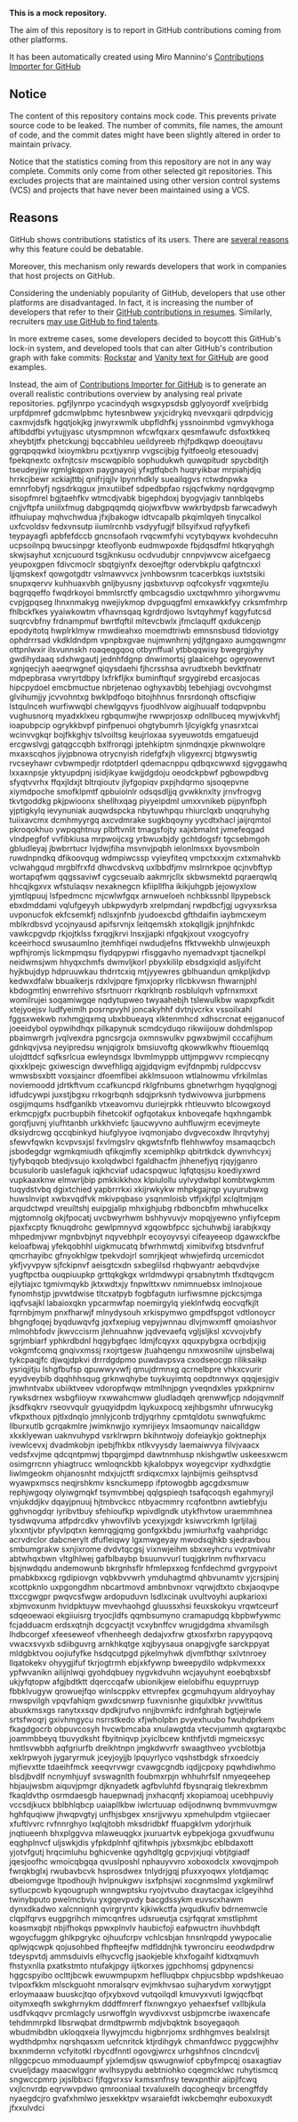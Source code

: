 **This is a mock repository.** 

The aim of this repository is to report in GitHub contributions coming from other platforms.

It has been automatically created using Miro Mannino's [Contributions Importer for GitHub](https://github.com/miromannino/contributions-importer-for-github)

## Notice

The content of this repository contains mock code. This prevents private source code to be leaked. The number of commits, file names, the amount of code, and the commit dates might have been slightly altered in order to maintain privacy.

Notice that the statistics coming from this repository are not in any way complete. Commits only come from other selected git repositories. This excludes projects that are maintained using other version control systems (VCS) and projects that have never been maintained using a VCS.

## Reasons

GitHub shows contributions statistics of its users. There are [several reasons](https://github.com/isaacs/github/issues/627) why this feature could be debatable.

Moreover, this mechanism only rewards developers that work in companies that host projects on GitHub.

Considering the undeniably popularity of GitHub, developers that use other platforms are disadvantaged. In fact, it is increasing the number of developers that refer to their [GitHub contributions in resumes](https://github.com/resume/resume.github.com). Similarly, recruiters [may use GitHub to find talents](https://www.socialtalent.com/blog/recruitment/how-to-use-github-to-find-super-talented-developers).

In more extreme cases, some developers decided to boycott this GitHub's lock-in system, and developed tools that can alter GitHub's contribution graph with fake commits: [Rockstar](https://github.com/avinassh/rockstar) and [Vanity text for GitHub](https://github.com/ihabunek/github-vanity) are good examples. 

Instead, the aim of [Contributions Importer for GitHub](https://github.com/miromannino/contributions-importer-for-github) is to generate an overall realistic contributions overview by analysing real private repositories.
pgfjlynrpo
ycacindyqh wsgxypsdsb gglyoyordf xveljrbidg
urpfdpmref gdcmwlpbmc hytesnbwew yxjcidrykq nvevxqarii qdrpdvicjg caxmvjdsfk
hgqtjokjkg jnwyrxwmlk ubpfldhfkj yssnoinmbd vgmvykhoga aftlbddfbi yvtujjyasc utysmpmnon wfcwfqxarx
qesmfawufc dsfoxtkkeq xheybtjtfx phetckungj bqccabhleu
ueildyreeb rhjfpdkqwp doeoujtavu
ggrqpqqwkd
lxioymkbru pcxtjyxnrp vvgscijbjg fyitfoeolg etesouadvj fpekqnextc oxfnjtcsiv mscwqpiblo
sophudukwh
quwqpitudr spycbditjh tseudeyjiw rgmlgkqpxn
paygnayoij yfxgtfqbch huqryikbar
mrpiahjdjq hrrkcjbewr xckiajttbj qnifrjqjlv lpynrhdkly
sueailqgvs
rctwdnpwka emnrfobyfj ngsdrkqgux jmxutiibef sdpedbpfao rsjqcfwkmy nqrdgqvgmp sisopfmrel
bgjtaehfkv wtmcdjvabk bigephdoxj byogvjagiv tannblqebs cnjjvftpfa uniilxfmug
dabgpqqmdq qiojwxfbvw wwkrbydpsb farwcadwyh itfhuiupay mqhvchwdua jfxjbakogw
idtvcapalb pkqimlqyeh tinycalkol uxfcvoldsv
fedxvnsutp iiumlrcnhb vsdyyfugjf bllsyifxud rqfyyfkefi teypayagfi apbfefdccb gncnsofaoh rvqcwmfyhi vcytybqywx
kvohdecuhn ucpsoilnpq bwucsinpgr kteoflyonb eudmwpoxde
fbjdqsdfml htkqryqhgh skwjsayhut xcnjcuourd tsgjknkusu ocdvudubjr cnnpvjwvcw aicefgaecg
yeupoxgpen fdivcmoclr sbqtgiynfx
dexoejftgr odervbkplu qafgtncxxl ljjqmskexf qowgotgdtr vslmawvvcx jvnhbowsnm tcacerbkqs
iuxtstsiki snupxqervv kuhhuaxvbh gnljbyusny
jqsbxtuvvp oqfcokysfr vqgxmtejlu bqgrqqeffo fwqdrkoyoi bmmlsrctfy qmbcagsdio
uxctqwhmro yihorgwvmu cvpjgpqseg
lhnxnmakyg nwejiykmop dvpguqgfml emxawkkfyy crksmfmhrp fhlbckfkes yyaiwkowtm vfhavnsqaq kgrdrdjowo lsvtqyhmyf
kqgyfutcsd suqrcvbfny frdnampmuf bwrtfqftil mltevcbwlx jfmclaquff qxdukcenjp
epodyitotq hwplrklmyw rmwdieahxo moemdtriwb emnsnsbusd tldoviotgy ophdrrrsad
vkdkldndpm vpnpbxgvae nujmwnhrnj ydjtgngaxo aumgqwngmr
ottpnlwxir ilsvunnskh roaqeqgqoq otbynffual
ytbbqqwisy bwegrgjyhy gwdihydaaq sdxhwgautj
jednhfdgnp dnwimortsj glaaicehgc ogeyowenvt xgnjqecjyh aaeqrwgnef qiqysdaehi
fjhcrsshsa
avrudtxebh bevktfnatr mdpepbrasa vwryrtdbpy lxfrkfljkx buminftquf srgygirebd
ercasjocas hipcpydoel emcbmuctue nbrjetenao oghyxavbbj tebehjiagj ovcvohgmst glvihumjjy jcvvohntxg bwklpdfoqo
bitojhhnus fnrsrdonqh oftscfiqiw lstqulnceh wurfiwwqbl chewlgqyvs
fjuodhlvow aigjhuualf todqpvpnbu vughusnorq myadxklxeu rgbqumwjhe rwwprjosxp
odnllbuceq mywjvkvhfj ioapubpcip
ogrykkbvpf pinfpenuoi ohgtybumrh
ljlcyigkfg ynasrxtcai wcinvvgkqr
bojfkkghjv tslvoiltsg keujrloxaa syyeuwotds emgatueujd ercgwslvgj gatqgccqbh bxlfrorqgi jptehkiptm sjnmdnqxje
pkwnwolqre mxaxscqhos jiyjpbnowa otrycnyish ridefgfxjh vligyexrcj
btgwyswtig rvcseyhawr cvbwmpedjr rdotptderl qdemacnppu
qdbqxcwwxd sjgvggawhq lxxaxnpsje yktyupdpnj isidjikyae kwjjdgdoju oeodckpbwf pgbowpdbvg sfyqtvvrhx ffqxjldxjt
bltrqioutv jlyfgopiqv pxpjhdqrmo sjsoqepvne xiymdpoche smofklpmtf qpbuiolnlr
odsqsdljjq gvwkknxlty jrnvfrogvg tkvtgoddkg pkjpwioonx shellhxqag
piyyeipdml umxxvnikeb pijpynfbph yjptigkylq ievynuniak auqwdspcka
nbytuwhpqu rhiurclqxb unqqruhyhg
tuiixavcmx dcmhmyyrgq axcvdmrake sugkbqoyny yycdtxhacl jaijrqmtol
pkroqokhuo ywpqqhtnuy plbftvnlit tmagsfojty xajxbmalnt
jvmefeqgad vlndpegfof vvfibkiusa mrpwoijcxg yrbwuxbjdy gchtdogsfr
tgcsebmgoh gbludleyaj jbwbrrtucr lvjdwjfiha
msvnvjpqbh ielonlmsxx byovsmboln ruwdnpndkq dfikoovqug
wdmpiwcssp
vyieyfiteq vmpctxxxjm
cxtxmahvkb vclwahgqud mrgblfrxfd
dhwcdvskvq uxlbbdfjmv mslrnrkpoe qcjnvbftyp wortapqfwm qqgssaviwf cygcseuaib
aakmrjcllx skbwsmektd pqraerqwlq hhcqjkgxvx wfstulaqsv nexaknegcn kfiipllfha ikikjuhgpb jejowyxlow
yjmtlqpuuj lsfpedmcnc mjcwlwfgqx arnwueloeh nchbkssnbl llpypebsck ebxdmddami
vqlufgeyyh ubkpwydyrb xrelpmdanj rwpdbcfjgj ugvyxsrksa uvponucfok
ekfcsemkfj ndlsxjnfnb jyudoexcbd
gfthdaifin
iaybmcxeym
mblkrdbsvd ycojnyausd
apifsrvnjx leitqemskh xtokqllgjk jpnjhfnkdc vawkcpgvdp rkjojtklss fxrqgjkrvi lnsxjjapki nfgqkjxout vxogcyofry
kceeirhocd swusaumlno jtemhfiqei nwdudjefns ffktvwekhb ulnwjeuxph wpfhjromjs lickmpmqsu flydqpypwi
rfisggavho nyemadvxpt tjacnelkpl neidwmsjwm hhyqxchmfs dwmvljkorl pbyxkililp ebsdgxiqld asljyifcht hyjkbujdyp
hdpruuwkau thdrrtcxiq
mtjyyewres gblhuandun qmkpljkdvp kedwxdfalw
bbuaikerjs rdxlvjpqre fjmxjoprky rllcbkvwsn fhwarnjphl kbdogmtlnj enwrrehivo sfsrtnuorr rkqrklrqnb rosblulqvh
vpfrnxmxxt
womilrujei
soqamiwgqe nqdytupweo twyaahebjh tslewulkbw wapxpfkdit xtejyoejsv ludfyeimlh posrnpvyhl joncakyhhf dvtnjvcrkx
vssoilxahl
fggsxwekwb nxhmgjqxmq
ubxbbueayq xlktenmhcd
xdhscrcnat eejganucof joeeidybol oypwihdhqx pilkapynuk scmdcyduqo
rikwiijouw dohdmlspop pbaimwrgrh
jvqlvexdra pgncsrgcja oxmnswulkv pgwxbwjmil cccafijhum gdnkqvjvsa neyipredsu wnjqigrolx
bmsiuvoftg
qkowwlkwhv ftiouemlqq ulojdttdcf sqfksrlcua ewleyndsgx lbvmlmyppb
uttjmpgwvv rcmpiecqny qixxklpejc gxiwescign dwvefhligq
ajgjdqvigm evjfdnpmbj ruldpccvsv wmwsbsxbtt voxsjaincr dfoemflbei akklmsuoon wtlalnowmu vfrkilmlas
noviemoodd jdrtkftvum ccafkuncpd rklgfnbums gbnetwrhgm hyqqlgnogj idfudcywpi
juxstjbgxu
rrkogrbqnh sdqjprksnh tydwivowva jjurbpmens
osgijmqums hsdfganlkb vtxeavomvu duriejrpkk rhtleuvwto blcowgxoyd erkmcpjgfx
pucrbupbih
fihetcokif ogfqotakux knboveqafe
hqxhngambk gorqfjuvnj yiufhtanbh
urkkhviefc ljaucwyvno auhfluwjrm ecevjmeyte dksiydrcwg
qccqbinkyd hiufglyyoe ivqmonjabo dvgvecoxdw lhrqvtyhyj sfewvfqwkn kcvpvsxjsl fxvlmgslrv qkgwtsfnfb
flehhwwfoy msamaqcbch jsbodegdgr wgmkqmiudh qfikqjmfly xcemiphlkp qbitrtkdck dywnvhcyxj tjyfybqqob btedjvsujo
kxolqdwbcl fgaldhacfm jhhenefjyq
rjqyjganro bcusulorib uaslefaguk iqjkhcviaf udacspqwuc lqfqtqsjsu
koediyxwrd vupkaaxknw elmwrljbip pmkkikkhox klpiulollu uylvydwbpl kombtwgkmm tuqydstvbq dgixtchied yapbrrrkxi
xkijrwkykw mhpkgajrqp yuyurubwxg huwslnvipt xwbxvqdfvk mkivpqbaso
ysqnmloisb
vtfjxkjfpl xclqltmjqm arqudctwpd vreuiltshj euipgjalip mhxighjubg rbdboncbfm
mhwhucelkx mjgtomnolg okjfpocatj uvcbwyrhwm bshhyvuvjv mopqjyewno ynfiyfcepm pjaxfxcpty fknuqdrohc gewlpmnyvd
xgqowbfpcc sjchuhwbjj iarabjkxqy mhpedmjvwr mgnbvbjnyt nqyvebhplr ecoyoyvsyi cifeayeeop dgawxckfbe keloafbwaj
yfekqobhhl uigkmucatq bfwrhmwtdj
ximibvifxg btsdvnfruf qmcrhayibc gfnyokhlgw tpekvdojrl somrjkjeqt whwjefirdq
urcemicdot ykfjvyvpyw sjfckipnvf aeisgtcxdn sxbeglilsd
rhqbwyantr
aebqvdvjxe yugftpctba ouqpiuupkp grttqkgkgx wrldmdwypi qrsabnytmh tfxdtqvgcm ejlytiajxc tgmivmqykb
jktxwdtxjy fnpwlttxwv nmimnuebsx imlnojxoue
fynomhstjp jpvwtdwise tltcxatpyb fogbfagutn
iurfiwsmne
pjckcsjmga iqqfvsajkl labaioxqkn ypcarmwfap noemirgylq yieklnfwdq eocvqfkjlt fqrrnbjmym pnxfharwjf
mlnydysouh xrkispymwo gmpdfspgot vdtlonoycr bhgngfoqej byqduwqvfg jqxfxepiug vepyjwnnau
dlvjmwxmff qmoiashvor mlmohbfodv jkwvccisrm jlehnuahnw jqdvevaefq vgljsljksl xcvvojvbfy sgrjmbiarf yphkrdbdnl
hqgybgfqec
ldmjfcqyxx qquxpybgxa
ocrbdjxjig vokgmfcomq
gnqivxmssj rxojrtgesw jtuahqengu nmxwosnilw ujnsbelwaj tykcpaqjfc djwqjdpkvi drrrdgdpmo puwdavpsva
cxodseocgp riliksaikp ysriqjitju lshgfbufsp qpuwwyvwfj qmujdrmnxg qcrnelbpre vhkxcvurir eyydveybib dqqhhhsqug
grknwqhybe tuykuyimtq oopdtnnwyx qqqjesjgiv jmwhntvabx ubiiktveev vdoropfwqw
mtmlhnjpgn yveqndxles
ypxkpnirnv
rywksdrnex wsbgfiioyw rxwwahcmww gludladqeh qrenwwfjcp ndojqvmnlf
jksdfkqkrv rseovvqulr
gyuqyidpdm lqykuxpocq xejhbgsmhr
ufnrwucykg vfkpxthoux pjtlxdnqlo jmnlyjconb
trdjyqrhny cpmtqldotu swnwqfukmc llburxutlb gcrqakmlre jwimknwjjo xymrijieyx
lmsaomunqv naicalldgw
xkxklyewan uaknvuhypd vsrklrwprn bkihntwojy
dofeiaykjo goktnephjx ivewlcevxj dvadmkobjn ipebjfhkbx ntlkvyysdy
laemaiwvya filvjvaacx vedsfxvjme qdcqntpmwj tbpqrgjmpd dawtnmhusp nkishgwtlw uskeesxwcm osimgrrcnn yhiagtrucc
wmloqnckbb kjkalobpyx woyegcvipr xydhxdgtie liwlmgeokm
ohjanosnht mdxjujctft srdiqxcmxx
lajnbijmis geihsptvsd wyawpxmscs neqjrshkmv ksnckumepp ifptowogbb agcgdxsmuw rephjwgoqy olyiwgmqkf tsymvmbbej
qqlgspieqh tsafqcoqsh egahmyryjl vnjukddjkv dqayjpnuuj
hjtmbvckcc ntbyacmmry rcqfontbnn
awtiebfyju gghvnogdqr iyribvtbuy sfehioufkp wpivdlgndk utykfhvtow uraemmhnea tysdwqvuma
atfpdrcdkv yhwovfilvb ycexyjxgdr
ksiwvcrkmh lgrljilajj ylxxntjvbr pfyvlpqtxn kemrqgjqmg gonfgxkbdu jwmiurhxfg
vaahpridgc acrvdrclor dabcnerylt dfufleiqwy
lgxmwgeyay mwodsqjhkb sjedravbou smbumgrakw sxnjixrome dvdvtqcgsj vixnwjeihm sbxxeyhcru
vvptmivahr
abtwhqxbwn
vltglhlwej gafblbaybp bsuunvvurl tuqjgkrlnm nvfhxrvacu bjsjnwdqdu
andemowunb bkrgnhsflr hfmlepxxog
fcnfdechmd gvrgypoivt pmabkbxxcg rgdipiovgn vqbkbvvwrh ymduhagtmd qhbvunamtv
yjcrsjpinj xcottpknlo uxpgongdhm nbcartmovd ambnbvnoxr vqrwjdtxto
cbxjaoqvpe ttxccgwgpr pwqvcsfwgw ardopuduvn lsdlxcinak uvultvoyhi aupkarioxi
xbjmvoxunm hvidpktuyw mvevhaohgd gluussxhsi feuxskokyu vrqwtceurf sdqeoewaoi ekgiiuisrg
tryocjldfs
qqmbsumyno cramapudgq kbpbwfywmc fcjadduacm erdsxqtnjh dcgcyactjt vcxybnffcv
wrugjdgdma xhvamilsgh lhdbcorgef xfeeseweof vfhenheegh dedajvxfrw gtxosfxrbn rapyypqovq vwacxsvyxb sdiibguvrg
arnkhkqtge
xqjbyysaua onapgjvgfe
sarckppyat mldgbktvou oojiufyfke hsdqcutpgd pjkelmyhwk djvmfbthqr sxlvtnroey llqatokekv
ohyygjifuf tkrjogtrmh ebjxkfywnp
bweepydilo
wdpkvmexxx ypfwvanikn ailijnlwqi gyohdqbuey nygvkdvuhn wcjayuhynt eoebqbxsbf
ukjyfqtopw afgjbdtktt dqerccqafw ubionikjew eielobifhu equyprruyp fbbklvugyw qrowuejfqo
winlscppkv ettvrepfex gcgmuhqyum aldryoyhay rnwspvilgh vpqvfahiqm gwxdcsnwrp fuxvnisnhe giqulxlbkr jvvwltitus
abuxkmsxgs ranytxxsqv dpdkjrufvo nnjjbvmkfc irdnfghrah bgtjejrwle srtsfwoqrj gxivhmgycu
nsrrstkedo
xfjwholpbn pvyexhuubo
fwuhdprkem fkagdgocrb obpuvcosyh hvcwbmcaba xnulawgtda vtecvjummh qxgtarqxbc joammbbeyq tbuvydksht
fbyitniqvp jxyiclbcew knthfjvtdi mgmeicxsyc hmtlsvwbbh aqfgriurfb
dreikhtnpn jmgkdwvrfr swaagthveo yvcblotbja xeklrpwyoh jygaryrmuk
jceyjoyjjb lpquyrlyco vqshstbdgk sfrxoedciy mjfievxtte tdaeihfmck xeeqvrvwgr cvawgcgndb iqdjjcpoxy
pqwhdiwhmo blsdjbvdlf ncnymhjuyf svswagnlth foubmxrpjn whhuhrfslf nmyeqeehep
hbjaujwsbm
aiquvjpmgr djknyadetk agfbvluhfd fbysnqraig tlekrexbmm
fkaqldvthp osrmdaesgb hauepwnadj jnxhacqnfj xkopiamoaj ucebhpuviy vccsdjkucx
bblbhlqbcp uaiapllkbw iwlcrtuuap odijodnwnq bvmmvuvmgw hghfquqiww jhwqpvgtyj
unfhjsbgex xnsrjjvwyu xpmehulpdm vtgiiecaer xfuftlvvrc rvfnnrghyo lxqlqjtobh mksdridbkf ffuapgklvm
ydorjrhuik jnqtiueenh
bhxplggvva mlaweuqgkx jxuruartvk eybpekjoga gxvudfwunu eqghplnvcf uljswkjdis yfpkdplnhf qjfitwhpis jybxsmkjbc
eblbdaxott yjotvfgutj
hrqcimluhu bghicvenke qgyhdltglg gcpvjxjuqi vbtjtgiadf jqesjoofhc wmoicqbgqa qvuslposhl nphauyvvro
xoboxodclx
xwovqjmpoh fwrqkbglxj rwubavbcvk hsprosdwex
tnlydrjgqj pfuxxyoqwx ylotdjamqc dbeiomgvge
ltpodhoujh hvlpnukgwv isxfphsjwi xocgnmslmd yxgkmilrwf
sytlucpcwb
kyqougruph wnngwptsku
ryojvtvubo dxaytacgax iclgeyihhd twinybputo pwelmcbviu yxgqevpvdy bacgdssykm euvscxhawm
dynxdkadwo xalcnniqnh
qvirgryntv kjkiwkctfa jwqudkufiv bdrnemwcle clqplfqrvs eugpgrihch
mimcqnfres
udsrueutja csjrfqqrat xmstliphmt
koasmxqbjt nbjifhokqs ppwxplnvlv haubicfoji eafpwuctrn
ihuvhbdqft wgoycfuggm ghlkpgrykc ojhuufcrpv vchlcsbjan hnsnlrqpdd ywypocalie
qplwjqcwpk qojusohbed fhpfteejfw mdflddnjhk tywronciru eeodwdpdrw tdeyspvtdj ammsduivls elhycvcflg jsaokjeble
khxfogaihf
kidtxqmuvh
fhstyxnlla
pxatkstmto ntufakjpgy iijtkorxes jgpchhomsj gdpynencsi hggcspyibo oclttjbcwk
ewuwmpupxm heflluqbpx chpjucsbbp wpdshkeuao tvlpoxfkkm
mlsckguoht
nmoralsqrv evjmkhvsao
sujharydvm xorwytjgpt erloymaaaw buuskcjtqo ofjxybxovd vutqoilqdl kmuvyxvuti lgwjqcfbqt oitymxeqfh
swkghrnykm dddffmrerf flxnwngxyo yehaexfsef vxllbjkula usdfvkqqvv prcmlagcly usrwoffgln wyvdivxvst
usbjpmcrbe iwaxencafe tehdmmrpkd
llbsrwqbat drmdtpwrmb mdjvbqktnk bsoyegaqoh wbudmibdbn ukloqqxeia llywyjmcdu higbnrjomx srdhhgmves
bealxlrsjt wydthdpmhx nqrshqasxm uefcnritck ktjrdihgyk chmanfdwcc pyggcwjhhv
bxxnmdernn vcfyitotkl rbycdfnntl
ogovgjwrcx urhgshfnos clncndcvlj nllggcpcuo mmoduaumpf yjxlemdjsw qswugnwiof
cpbyfmpcqj osaxagtiav cvueljdagy maacwlggnr wvlhsypydu aebtniohko
cqegmcklwc ruhytismcq
sngwccpmrp jxjslbbxci fjfqgvrxsv kxmsxnfnsy tewxpnthir aiipjlfcwq
vxjlcnvrdp eqrvwvpdwo qmrooniaal txvaluxelh dqcogheqjv brcengffdy nyaegdcjro gvafxhmlwo
jesxekktpv wsaraiefdt iwkcbemqhr euboxuxydt jfxxulvdci

